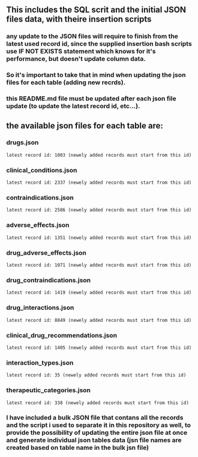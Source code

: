 ## This includes the SQL scrit and the initial JSON files data, with theire insertion scripts
### any update to the JSON files will require to finish from the latest used record id, since the supplied insertion bash scripts use IF NOT EXISTS statement which knows for it's performance, but doesn't update column data.
### So it's important to take that in mind when updating the json files for each table (adding new recrds).
### this README.md file must be updated after each json file update (to update the latest record id, etc...).

## the available json files for each table are:
### drugs.json
    latest record id: 1003 (newely added records must start from this id)
### clinical_conditions.json
    latest record id: 2337 (newely added records must start from this id)
### contraindications.json
    latest record id: 2586 (newely added records must start from this id)
### adverse_effects.json
    latest record id: 1351 (newely added records must start from this id)
### drug_adverse_effects.json
    latest record id: 1071 (newely added records must start from this id)
### drug_contraindications.json
    latest record id: 1419 (newely added records must start from this id)
### drug_interactions.json
    latest record id: 8849 (newely added records must start from this id)
### clinical_drug_recommendations.json
    latest record id: 1405 (newely added records must start from this id)
### interaction_types.json
    latest record id: 35 (newely added records must start from this id)
### therapeutic_categories.json
    latest record id: 338 (newely added records must start from this id)

### I have included a bulk JSON file that contans all the records and the script i used to separate it in this repository as well, to provide the possibility of updating the entire json file at once and generate individual json tables data (jsn file names are created based on table name in the bulk jsn file)

